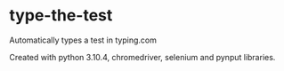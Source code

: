 # type-the-test
Automatically types a test in typing.com

Created with python 3.10.4, chromedriver, selenium and pynput libraries.
